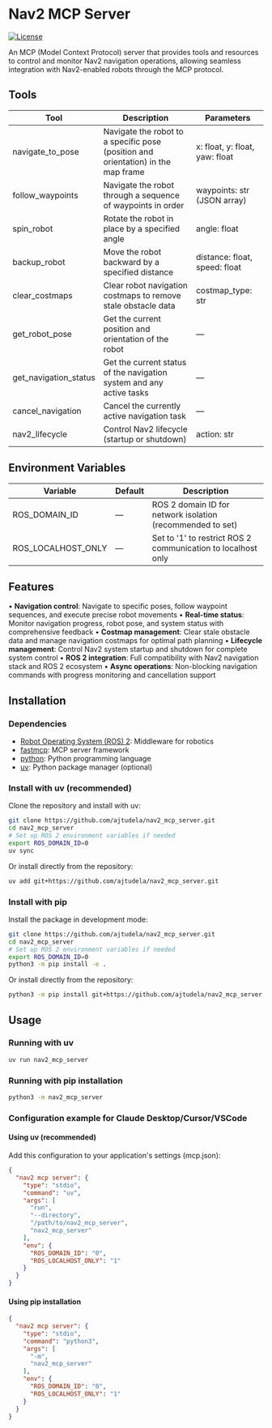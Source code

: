 # Nav2 MCP Server

[![License](https://img.shields.io/github/license/ajtudela/nav2_mcp_server)](https://github.com/ajtudela/nav2_mcp_server/blob/main/LICENSE)

An MCP (Model Context Protocol) server that provides tools and resources to control and monitor Nav2 navigation operations, allowing seamless integration with Nav2-enabled robots through the MCP protocol.

## Tools

| Tool                  | Description                                                                       | Parameters                     |
| --------------------- | --------------------------------------------------------------------------------- | ------------------------------ |
| navigate_to_pose      | Navigate the robot to a specific pose (position and orientation) in the map frame | x: float, y: float, yaw: float |
| follow_waypoints      | Navigate the robot through a sequence of waypoints in order                       | waypoints: str (JSON array)    |
| spin_robot            | Rotate the robot in place by a specified angle                                    | angle: float                   |
| backup_robot          | Move the robot backward by a specified distance                                   | distance: float, speed: float  |
| clear_costmaps        | Clear robot navigation costmaps to remove stale obstacle data                     | costmap_type: str              |
| get_robot_pose        | Get the current position and orientation of the robot                             | —                              |
| get_navigation_status | Get the current status of the navigation system and any active tasks              | —                              |
| cancel_navigation     | Cancel the currently active navigation task                                       | —                              |
| nav2_lifecycle        | Control Nav2 lifecycle (startup or shutdown)                                      | action: str                    |

## Environment Variables

| Variable           | Default | Description                                                  |
| ------------------ | ------- | ------------------------------------------------------------ |
| ROS_DOMAIN_ID      | —       | ROS 2 domain ID for network isolation (recommended to set)   |
| ROS_LOCALHOST_ONLY | —       | Set to '1' to restrict ROS 2 communication to localhost only |

## Features

• **Navigation control**: Navigate to specific poses, follow waypoint sequences, and execute precise robot movements
• **Real-time status**: Monitor navigation progress, robot pose, and system status with comprehensive feedback
• **Costmap management**: Clear stale obstacle data and manage navigation costmaps for optimal path planning
• **Lifecycle management**: Control Nav2 system startup and shutdown for complete system control
• **ROS 2 integration**: Full compatibility with Nav2 navigation stack and ROS 2 ecosystem
• **Async operations**: Non-blocking navigation commands with progress monitoring and cancellation support

## Installation

### Dependencies

- [Robot Operating System (ROS) 2](https://docs.ros.org/en/jazzy/): Middleware for robotics
- [fastmcp](https://github.com/jlowin/fastmcp): MCP server framework
- [python](https://www.python.org/): Python programming language
- [uv](https://github.com/astral-sh/uv): Python package manager (optional)


### Install with uv (recommended)

Clone the repository and install with uv:

```bash
git clone https://github.com/ajtudela/nav2_mcp_server.git
cd nav2_mcp_server
# Set up ROS 2 environment variables if needed
export ROS_DOMAIN_ID=0
uv sync
```

Or install directly from the repository:

```bash
uv add git+https://github.com/ajtudela/nav2_mcp_server.git
```

### Install with pip

Install the package in development mode:

```bash
git clone https://github.com/ajtudela/nav2_mcp_server.git
cd nav2_mcp_server
# Set up ROS 2 environment variables if needed
export ROS_DOMAIN_ID=0
python3 -m pip install -e .
```

Or install directly from the repository:

```bash
python3 -m pip install git+https://github.com/ajtudela/nav2_mcp_server.git
```

## Usage

### Running with uv

```bash
uv run nav2_mcp_server
```

### Running with pip installation

```bash
python3 -m nav2_mcp_server
```

### Configuration example for Claude Desktop/Cursor/VSCode

#### Using uv (recommended)

Add this configuration to your application's settings (mcp.json):

```json
{
  "nav2 mcp server": {
    "type": "stdio",
    "command": "uv",
    "args": [
      "run",
      "--directory",
      "/path/to/nav2_mcp_server",
      "nav2_mcp_server"
    ],
    "env": {
      "ROS_DOMAIN_ID": "0",
      "ROS_LOCALHOST_ONLY": "1"
    }
  }
}
```

#### Using pip installation

```json
{
  "nav2 mcp server": {
    "type": "stdio",
    "command": "python3",
    "args": [
      "-m",
      "nav2_mcp_server"
    ],
    "env": {
      "ROS_DOMAIN_ID": "0",
      "ROS_LOCALHOST_ONLY": "1"
    }
  }
}
```
